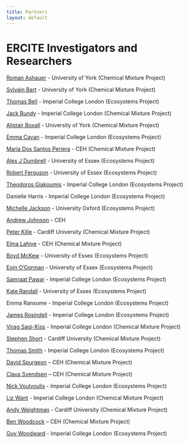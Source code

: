 ```yaml
---
title: Partners
layout: default
---
```


# ERCITE Investigators and Researchers 

[Roman Ashauer](https://pure.york.ac.uk/portal/en/researchers/roman-ashauer(35483266-89d9-48bd-88ff-30c1d8b933ed).html) - University of York (Chemical Mixture Project)

[Sylvain Bart](https://pure.york.ac.uk/portal/en/researchers/sylvain-marcel-bart(30eb8cea-53ed-4276-8fc9-965ae313c0b1).html) - University of York (Chemical Mixture Project)

[Thomas Bell](https://www.imperial.ac.uk/people/thomas.bell) - Imperial College London (Ecosystems Project)

[Jack Bundy](https://www.imperial.ac.uk/people/j.bundy) - Imperial College London (Chemical Mixture Project)

[Alistair Boxall](https://www.york.ac.uk/environment/our-staff/alistair-boxall/) - University of York (Chemical Mixture Project)

[Emma Cavan](https://www.imperial.ac.uk/people/e.cavan) - Imperial College London (Ecosystems Project)

[Maria Dos Santos Periera](https://www.ceh.ac.uk/staff/m-glória-dos-santos-pereira) - CEH (Chemical Mixture Project)

[Alex J Dumbrell](https://www.essex.ac.uk/people/dumbr85003/alex-dumbrell) - University of Essex (Ecosystems Project)

[Robert Ferguson](https://www.essex.ac.uk/people/fergu10501/robert-ferguson) - University of Essex (Ecosystems Project)

[Theodoros Giakoumis](https://www.imperial.ac.uk/people/theodoros.giakoumis13) - Imperial College London (Ecosystems Project)

Danielle Harris - Imperial College London (Ecosystems Project)

[Michelle Jackson](https://www.zoo.ox.ac.uk/people/dr-michelle-jackson) - University Oxford (Ecosystems Project)

[Andrew Johnson](https://www.ceh.ac.uk/staff/andrew-johnson) - CEH

[Peter Kille](https://sites.cardiff.ac.uk/kille-morgan/the-team/profpkille/) - Cardiff University (Chemical Mixture Project)

[Elma Lahive](https://www.ceh.ac.uk/staff/elma-lahive) - CEH (Chemical Mixture Project)

[Boyd McKew](https://www.essex.ac.uk/people/mckew22805/boyd-mckew) - University of Essex (Ecosystems Project)

[Eoin O’Gorman](https://www.essex.ac.uk/people/ogorm99208/eoin-o-gorman) - University of Essex (Ecosystems Project)

[Samraat Pawar](https://www.imperial.ac.uk/people/s.pawar) - Imperial College London (Ecosystems Project)

[Kate Randall](https://www.essex.ac.uk/people/randa81609/kate-randall) - University of Essex (Ecosystems Project)

Emma Ransome - Imperial College London (Ecosystems Project)

[James Rosindell](https://www.imperial.ac.uk/people/j.rosindell) - Imperial College London (Ecosystems Project)

[Virag Sagi-Kiss](https://www.researchgate.net/profile/Virag_Sagi-Kiss) - Imperial College London (Chemical Mixture Project)

[Stephen Short](https://sites.cardiff.ac.uk/kille-morgan/the-team/dr-stephen-short/) - Cardiff University (Chemical Mixture Project)

[Thomas Smith](https://www.imperial.ac.uk/people/thomas.smith1) - Imperial College London (Ecosystems Project)

[David Spurgeon](https://www.ceh.ac.uk/staff/david-spurgeon) – CEH (Chemical Mixture Project)

[Claus Svendsen](https://www.ceh.ac.uk/staff/claus-svendsen) – CEH (Chemical Mixture Project)

[Nick Voulvoulis](https://www.imperial.ac.uk/people/n.voulvoulis) - Imperial College London (Ecosystems Project)

[Liz Want](https://www.imperial.ac.uk/people/e.want) - Imperial College London (Chemical Mixture Project)

[Andy Weightman](https://www.cardiff.ac.uk/people/view/81310-weightman-andy) - Cardiff University (Chemical Mixture Project)

[Ben Woodcock](https://www.ceh.ac.uk/staff/ben-woodcock) – CEH (Chemical Mixture Project)

[Guy Woodward](https://www.imperial.ac.uk/people/guy.woodward) - Imperial College London (Ecosystems Project)
